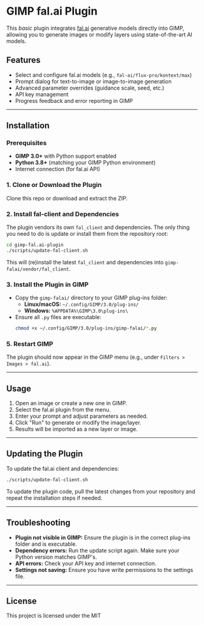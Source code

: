 # GIMP fal.ai Plugin

This _basic_ plugin integrates [fal.ai](https://fal.ai) generative models directly into GIMP, allowing you to generate images or modify layers using state-of-the-art AI models.

## Features
- Select and configure fal.ai models (e.g., `fal-ai/flux-pro/kontext/max`)
- Prompt dialog for text-to-image or image-to-image generation
- Advanced parameter overrides (guidance scale, seed, etc.)
- API key management
- Progress feedback and error reporting in GIMP

---

## Installation

### Prerequisites
- **GIMP 3.0+** with Python support enabled
- **Python 3.8+** (matching your GIMP Python environment)
- Internet connection (for fal.ai API)

### 1. Clone or Download the Plugin
Clone this repo or download and extract the ZIP.

### 2. Install fal-client and Dependencies
The plugin vendors its own `fal_client` and dependencies. The only thing you need to do is update or install them from the repository root:
```sh
cd gimp-fal.ai-plugin
./scripts/update-fal-client.sh
```
This will (re)install the latest `fal_client` and dependencies into `gimp-falai/vendor/fal_client`.

### 3. Install the Plugin in GIMP
- Copy the `gimp-falai/` directory to your GIMP plug-ins folder:
  - **Linux/macOS:** `~/.config/GIMP/3.0/plug-ins/`
  - **Windows:** `%APPDATA%\GIMP\3.0\plug-ins\`
- Ensure all `.py` files are executable:
  ```sh
  chmod +x ~/.config/GIMP/3.0/plug-ins/gimp-falai/*.py
  ```

### 5. Restart GIMP
The plugin should now appear in the GIMP menu (e.g., under `Filters > Images > fal.ai`).

---

## Usage
1. Open an image or create a new one in GIMP.
2. Select the fal.ai plugin from the menu.
3. Enter your prompt and adjust parameters as needed.
4. Click "Run" to generate or modify the image/layer.
5. Results will be imported as a new layer or image.

---

## Updating the Plugin
To update the fal.ai client and dependencies:
```sh
./scripts/update-fal-client.sh
```
To update the plugin code, pull the latest changes from your repository and repeat the installation steps if needed.

---

## Troubleshooting
- **Plugin not visible in GIMP:** Ensure the plugin is in the correct plug-ins folder and is executable.
- **Dependency errors:** Run the update script again. Make sure your Python version matches GIMP's.
- **API errors:** Check your API key and internet connection.
- **Settings not saving:** Ensure you have write permissions to the settings file.

---

## License
This project is licensed under the MIT